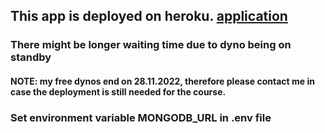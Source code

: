 ## This app is deployed on heroku. [application](https://phonebook-open-fullstack.herokuapp.com/)
### There might be longer waiting time due to dyno being on standby 

#### NOTE: my free dynos end on 28.11.2022, therefore please contact me in case the deployment is still needed for the course.

### Set environment variable MONGODB_URL in .env file
